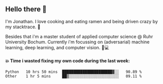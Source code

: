 ## Hello there 👋

I'm Jonathan. I love cooking and eating ramen and being driven crazy by my stacktrace. 🍜

Besides that i'm a master student of applied computer science @ Ruhr University Bochum. 
Currently i'm focussing on (adversarial) machine learning, deep learning, and computer vision. 🔬💻

#### 💥 Time i wasted fixing my own code during the last week:

<!--START_SECTION:waka-->

```text
Python   10 hrs 50 mins  ██████████████████████▓░░   90.89 %
Other    1 hr 5 mins     ██▒░░░░░░░░░░░░░░░░░░░░░░   09.11 %
```

<!--END_SECTION:waka-->
